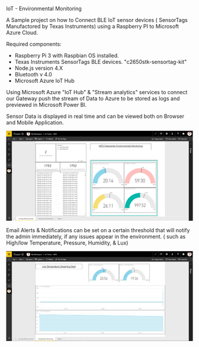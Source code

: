 IoT - Environmental Monitoring 


A Sample project on how to Connect BLE IoT sensor devices ( SensorTags Manufactored by Texas Instruments) using a Raspberry PI to Microsoft Azure Cloud.


Required components: 

- Raspberry Pi 3 with Raspbian OS installed.
- Texas Instruments SensorTags BLE devices. "c2650stk-sensortag-kit"
- Node.js version 4.X
- Bluetooth v 4.0
- Microsoft Azure IoT Hub 


Using Microsoft Azure "IoT Hub" & "Stream analytics" services to connect our Gateway push the stream of Data to Azure to be stored as logs and previewed in Microsoft Power BI. 


Sensor Data is displayed in real time and can be viewed both on Browser and Mobile Application.  



![Screenshot of real time streaming Data](https://github.com/OmarHallab/IoT-EnvironmentalMonitoring/blob/master/BI1.PNG)





Email Alerts & Notifications can be set on a certain threshold that will notify the admin immediately, if any issues appear in the environment. ( such as High/low Temperature, Pressure, Humidity, & Lux) 





![Screenshot of real time streaming Data](https://github.com/OmarHallab/IoT-EnvironmentalMonitoring/blob/master/BI2.PNG)
